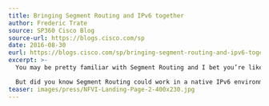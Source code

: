 ```yaml
---
title: Bringing Segment Routing and IPv6 together
author: Frederic Trate
source: SP360 Cisco Blog
source-url: https://blogs.cisco.com/sp
date: 2016-08-30
eurl: https://blogs.cisco.com/sp/bringing-segment-routing-and-ipv6-together
excerpt: >-
  You may be pretty familiar with Segment Routing and I bet you’re likely tying it to MPLS as the industry at large has been mainly focused on driving awareness and adoption of MPLS Segment Routing.

  But did you know Segment Routing could work in a native IPv6 environment? Sounds interesting to you?
teaser: images/press/NFVI-Landing-Page-2-400x230.jpg
---
```

